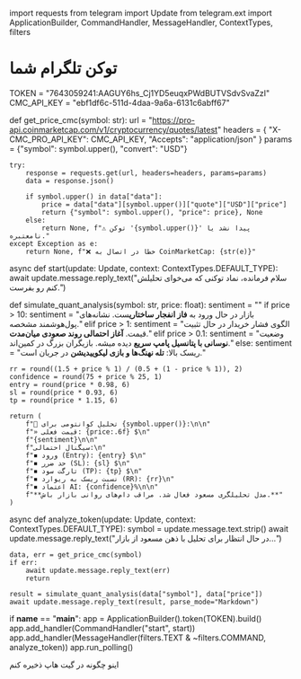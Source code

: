 import requests
from telegram import Update
from telegram.ext import ApplicationBuilder, CommandHandler, MessageHandler, ContextTypes, filters

# توکن تلگرام شما
TOKEN = "7643059241:AAGUY6hs_Cj1YD5euqxPWdBUTVSdvSvaZzI"
CMC_API_KEY = "ebf1df6c-511d-4daa-9a6a-6131c6abff67"

def get_price_cmc(symbol: str):
    url = "https://pro-api.coinmarketcap.com/v1/cryptocurrency/quotes/latest"
    headers = {
        "X-CMC_PRO_API_KEY": CMC_API_KEY,
        "Accepts": "application/json"
    }
    params = {"symbol": symbol.upper(), "convert": "USD"}

    try:
        response = requests.get(url, headers=headers, params=params)
        data = response.json()

        if symbol.upper() in data["data"]:
            price = data["data"][symbol.upper()]["quote"]["USD"]["price"]
            return {"symbol": symbol.upper(), "price": price}, None
        else:
            return None, f"⚠️ توکن '{symbol.upper()}' پیدا نشد یا نامعتبره."
    except Exception as e:
        return None, f"❌ خطا در اتصال به CoinMarketCap: {str(e)}"

async def start(update: Update, context: ContextTypes.DEFAULT_TYPE):
    await update.message.reply_text("سلام فرمانده، نماد توکنی که می‌خوای تحلیلش کنم رو بفرست.")

def simulate_quant_analysis(symbol: str, price: float):
    sentiment = ""
    if price > 10:
        sentiment = "بازار در حال ورود به **فاز انفجار ساختاری**ست. نشانه‌های پول‌هوشمند مشخصه."
    elif price > 1:
        sentiment = "الگوی فشار خریدار در حال تثبیت قیمت. **آغاز احتمالی روند صعودی میان‌مدت**."
    elif price > 0.1:
        sentiment = "وضعیت **نوسانی با پتانسیل پامپ سریع** دیده میشه. بازیگران بزرگ در کمین‌اند."
    else:
        sentiment = "ریسک بالا: **تله نهنگ‌ها و بازی لیکوییدیشن** در جریان است."

    rr = round((1.5 + price % 1) / (0.5 + (1 - price % 1)), 2)
    confidence = round(75 + price % 25, 1)
    entry = round(price * 0.98, 6)
    sl = round(price * 0.93, 6)
    tp = round(price * 1.15, 6)

    return (
        f"🧠 تحلیل کوانتومی برای {symbol.upper()}:\n\n"
        f"» قیمت فعلی: {price:.6f} $\n"
        f"{sentiment}\n\n"
        f"سیگنال احتمالی:\n"
        f"◾ ورود (Entry): {entry} $\n"
        f"◾ حد ضرر (SL): {sl} $\n"
        f"◾ تارگت سود (TP): {tp} $\n"
        f"◾ نسبت ریسک به ریوارد (RR): {rr}\n"
        f"◾ اعتماد AI: {confidence}%\n\n"
        f"**مدل تحلیلگری مسعود فعال شد. مراقب دام‌های روانی بازار باش.**"
    )

async def analyze_token(update: Update, context: ContextTypes.DEFAULT_TYPE):
    symbol = update.message.text.strip()
    await update.message.reply_text("در حال انتظار برای تحلیل با ذهن  مسعود از بازار...")

    data, err = get_price_cmc(symbol)
    if err:
        await update.message.reply_text(err)
        return

    result = simulate_quant_analysis(data["symbol"], data["price"])
    await update.message.reply_text(result, parse_mode="Markdown")

if __name__ == "__main__":
    app = ApplicationBuilder().token(TOKEN).build()
    app.add_handler(CommandHandler("start", start))
    app.add_handler(MessageHandler(filters.TEXT & ~filters.COMMAND, analyze_token))
    app.run_polling()



اینو چگونه در گیت هاپ ذخیره کنم
